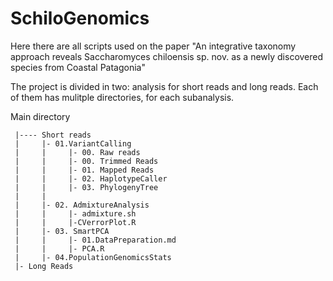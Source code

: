 # SchiloGenomics

Here there are all scripts used on the paper "An integrative taxonomy approach reveals Saccharomyces chiloensis sp. nov. as a newly discovered species from Coastal Patagonia"

The project is divided in two: analysis for short reads and long reads. Each of them has mulitple directories, for each subanalysis.

Main directory
     
     |---- Short reads
     |     |- 01.VariantCalling
     |     |     |- 00. Raw reads
     |     |     |- 00. Trimmed Reads
     |     |     |- 01. Mapped Reads
     |     |     |- 02. HaplotypeCaller
     |     |     |- 03. PhylogenyTree
     |     |
     |     |- 02. AdmixtureAnalysis
     |     |     |- admixture.sh
     |     |     |-CVerrorPlot.R
     |     |- 03. SmartPCA 
     |     |     |- 01.DataPreparation.md
     |     |     |- PCA.R
     |     |- 04.PopulationGenomicsStats     
     |- Long Reads
